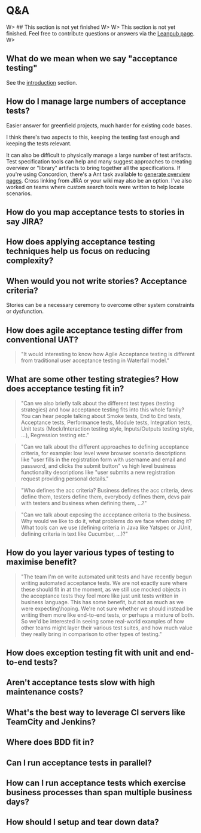 # Q&A

W> ## This section is not yet finished
W>
W> This section is not yet finished. Feel free to contribute questions or answers via the [Leanpub page](https://leanpub.com/essential_acceptance_testing).
W>


## What do we mean when we say "acceptance testing"

See the [introduction](#part1) section.


## How do I manage large numbers of acceptance tests?

Easier answer for greenfield projects, much harder for existing code bases.

I think there's two aspects to this, keeping the testing fast enough and keeping the tests relevant.

It can also be difficult to physically manage a large number of test artifacts. Test specification tools can help and many suggest approaches to creating overview or "library" artifacts to bring together all the specifications. If you're using Concordion, there's a Ant task available to [generate overview pages](http://baddotrobot.com/blog/2010/07/07/generate-concordion-overviews/). Cross linking from JIRA or your wiki may also be an option. I've also worked on teams where custom search tools were written to help locate scenarios.


## How do you map acceptance tests to stories in say JIRA?


## How does applying acceptance testing techniques help us focus on reducing complexity?


## When would you not write stories? Acceptance criteria?

Stories can be a necessary ceremony to overcome other system constraints or dysfunction.



## How does agile acceptance testing differ from conventional UAT?

> "It would interesting to know how Agile Acceptance testing is different from traditional user acceptance testing in Waterfall model."


## What are some other testing strategies? How does acceptance testing fit in?

> "Can we also briefly talk about the different test types (testing strategies) and how acceptance testing fits into this whole family? You can hear people talking about Smoke tests, End to End tests, Acceptance tests, Performance tests, Module tests, Integration tests, Unit tests (Mock/Interaction testing style, Inputs/Outputs testing style, ...), Regression testing etc."

> "Can we talk about the different approaches to defining acceptance criteria, for example: low level www browser scenario descriptions like "user fills in the registration form with username and email and password, and clicks the submit button" vs high level business functionality descriptions like "user submits a new registration request providing personal details."

> "Who defines the acc criteria? Business defines the acc criteria, devs define them, testers define them, everybody defines them, devs pair with testers and business when defining them, ...?"

> "Can we talk about exposing the acceptance criteria to the business. Why would we like to do it, what problems do we face when doing it? What tools can we use (defining criteria in Java like Yatspec or JUnit, defining criteria in text like Cucumber, ...)?"


## How do you layer various types of testing to maximise benefit?

> "The team I'm on write automated unit tests and have recently begun writing automated acceptance tests. We are not exactly sure where these should fit in at the moment, as we still use mocked objects in the acceptance tests they feel more like just unit tests written in business language. This has some benefit, but not as much as we were expecting\hoping. We're not sure whether we should instead be writing them more like end-to-end tests, or perhaps a mixture of both. So we'd be interested in seeing some real-world examples of how other teams might layer their various test suites, and how much value they really bring in comparison to other types of testing."


## How does exception testing fit with unit and end-to-end tests?


## Aren't acceptance tests slow with high maintenance costs?


## What's the best way to leverage CI servers like TeamCity and Jenkins?



## Where does BDD fit in?



## Can I run acceptance tests in parallel?



## How can I run acceptance tests which exercise business processes than span multiple business days?



## How should I setup and tear down data?